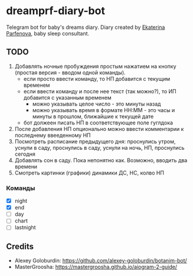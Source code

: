# dreamprf-diary-bot

Telegram bot for baby's dreams diary. Diary created by [Ekaterina Parfenova](https://www.instagram.com/ekaterina.prf/), baby sleep consultant.

## TODO

1. Добавлять ночные пробуждения простым нажатием на кнопку (простая версия - вводом одной команды). 
   - если просто ввести команду, то НП добавится с текущим временем
   - если ввести команду и после нее текст (так можно?), то ИП добавится с указанным временем
     - можно указывать целое число - это минуты назад
     - можно указывать время в формате НН:ММ - это часы и минуты в прошлом, ближайшие к текущей дате
   - бот должеен писать НП в соответствующее поле гуглдока
2. После добавления НП опционально можно ввести комментарии к последнему ввееденному НП
3. Посмотреть расписание предыдущего дня: проснулись утром, уснули в саду, проснулись в саду, уснули на ночь, НП, проснулись сегодня
4. Добавлять сон в саду. Пока непонятно как. Возможно, вводить два времени
5. Смотреть картинки (графики) динамики ДС, НС, колво НП

### Команды

- [x] night
- [x] end
- [ ] day
- [ ] chart
- [ ] lastnight

## Credits

- Alexey Goloburdin: https://github.com/alexey-goloburdin/botanim-bot/
- MasterGroosha: https://mastergroosha.github.io/aiogram-2-guide/